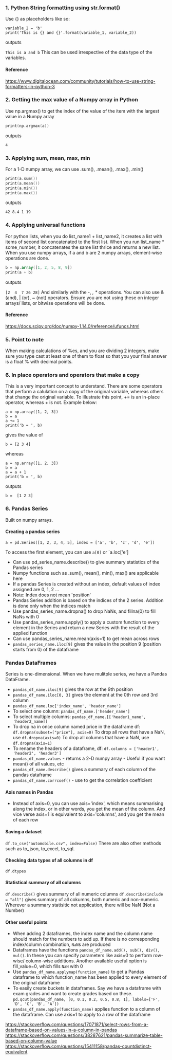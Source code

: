 
### 1. Python String formatting using str.format()
Use {} as placeholders like so:
```variable_1 = 'a'
variable_2 = 'b'
print('This is {} and {}'.format(variable_1, variable_2))
```
outputs

`This is a and b`
This can be used irrespective of the data type of the variables.

#### Reference<br/>
https://www.digitalocean.com/community/tutorials/how-to-use-string-formatters-in-python-3

### 2. Getting the max value of a Numpy array in Python
Use np.argmax() to get the index of the value of the item with the largest value in a Numpy array
```a = np.array([1, 2, 2, 18, 19])
print(np.argmax(a))
```
outputs

`4`

### 3. Applying sum, mean, max, min
For a 1-D numpy array, we can use .sum(), .mean(), .max(), .min()
```a = np.array([1, 2, 2, 18, 19])
print(a.sum())
print(a.mean())
print(a.min())
print(a.max())
```
outputs

`42
8.4
1
19`

### 4. Applying universal functions
For python lists, when you do list_name1 + list_name2, it creates a list with items of second list concatenated to the first list. When you run list_name * some_number, it concatenates the same list thrice and returns a new list.
When you use numpy arrays, if a and b are 2 numpy arrays, element-wise operations are done.
```a = np.array([1, 2, 2, 18, 19])
b = np.array([1, 2, 5, 8, 9])
print(a + b)
```
outputs

`[2  4  7 26 28]`
And similarly with the -, *, \** operations. You can also use & (and), | (or), ~ (not) operators. Ensure you are not using these on integer arrays/ lists, or bitwise operations will be done.

#### Reference
https://docs.scipy.org/doc/numpy-1.14.0/reference/ufuncs.html

### 5. Point to note
When making calculations of %es, and you are dividing 2 integers, make sure you type cast at least one of them to float so that you your final answer is a float % with decimal points.

### 6. In place operators and operators that make a copy
This is a very important concept to understand. There are some operators that perform a calulation on a copy of the original variable, whereas others that change the original variable. To illustrate this point, += is an in-place operator, whereas + is not. Example below:
```
a = np.array([1, 2, 3])
b = a
a += 1
print('b = ', b)
```
gives the value of 
```
b = [2 3 4]
```
whereas
```
a = np.array([1, 2, 3])
b = a
a = a + 1
print('b = ', b)
```
outputs
```
b =  [1 2 3]
```
### 6. Pandas Series 
Built on numpy arrays.
#### Creating a pandas series
  ```
  a = pd.Series([1, 2, 3, 4, 5], index = ['a', 'b', 'c', 'd', 'e'])
  ```
  To access the first element, you can use `a[0]` or `a.loc['e']
- Can use pd_series_name.describe() to give summary statistics of the Pandas series
- Numpy functions such as .sum(), mean(), min(), max() are applicable here 
- If a pandas Series is created without an index, default values of index assigned are 0, 1, 2 ... 
- Note: Index does not mean 'position'
- Pandas Series addition is based on the indices of the 2 series. Addition is done only when the indices match
- Use pandas_series_name.dropna() to drop NaNs, and fillna(0) to fill NaNs with 0
- Use pandas_series_name.apply() to apply a custom function to every element in the Series and return a new Series with the result of the applied function
- Can use pandas_series_name.mean(axis=1) to get mean across rows
- `pandas_series_name.iloc[9]` gives the value in the position 9 (position starts from 0) of the dataframe

### Pandas DataFrames
Series is one-dimensional. When we have mulitple series, we have a Pandas DataFrame.
- `pandas_df_name.iloc[9]` gives the row at the 9th position 
- `pandas_df_name.iloc[0, 3]` gives the element at the 0th row and 3rd column
- `pandas_df_name.loc['index_name', 'header_name']`
- To select one column: `pandas_df_name.['header_name']`
- To select multiple columns: `pandas_df_name.[['header1_name', 'header2_name]]`
- To drop na in once column named price in the dataframe df:
  `df.dropna(subset=["price"], axis=0)`
  To drop all rows that have a NaN, use `df.dropna(axis=0)`
  To drop all columns that have a NaN, use `df.dropna(axis=1)`
- To rename the headers of a dataframe, df:
  `df.columns = ['header1', 'header2', 'header3']`
- `pandas_df_name.values` - returns a 2-D numpy array - Useful if you want mean() of all values, etc
- `pandas_df_name.describe()` gives a summary of each column of the pandas dataframe
- `pandas_df_name.corrcoef()` - use to get the correlation coefficient

#### Axis names in Pandas
- Instead of axis=0, you can use axis='index', which means summarising along the index, or in other words, you get the mean of the column.
And vice verse axis=1 is equivalent to axis='columns', and you get the mean of each row

#### Saving a dataset
`df.to_csv("automobile.csv", index=False)`
There are also other methods such as to_json, to_excel, to_sql.

#### Checking data types of all columns in df
`df.dtypes`

#### Statistical summary of all columns
`df.describe()` gives summary of all numeric columns
`df.describe(include = "all")` gives summary of all cokumns, both numeric and non-numeric. Wherever a summary statisitic not application, there will be NaN (Not a Number)

#### Other useful points
- When adding 2 dataframes, the index name and the column name should match for the numbers to add up. If there is no corresponding index/column combination, `NaN`s are produced
- Dataframes have the functions `pandas_df_name.add(), sub(), div(), mul()`. In these you can specify parameters like axis=0 to perform row-wise/ column-wise additions. Another available useful option is fill_value=0, which fills `NaN` with 0
- Use `pandas_df_name.applymap(function_name)` to get a Pandas dataframe to which function_name has been applied to every element of the original dataframe
- To easily create buckets in dataframes. Say we have a dataframe with exam grades and want to create grades based on these.
`pd.qcut(pandas_df_name, [0, 0.1, 0.2, 0.5, 0.8, 1], labels=['F', 'D', 'C', 'B', 'A'])`
- `pandas_df_name.apply(function_name)` applies function to a column of the dataframe. Can use axis=1 to apply to a row of the dataframe

https://stackoverflow.com/questions/17071871/select-rows-from-a-dataframe-based-on-values-in-a-column-in-pandas 
https://stackoverflow.com/questions/38287621/pandas-summarize-table-based-on-column-value
https://stackoverflow.com/questions/15411158/pandas-countdistinct-equivalent
